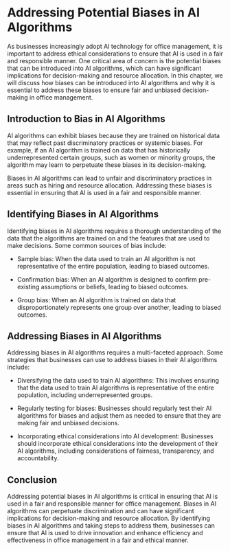 Addressing Potential Biases in AI Algorithms
===============================================================================================================================

As businesses increasingly adopt AI technology for office management, it is important to address ethical considerations to ensure that AI is used in a fair and responsible manner. One critical area of concern is the potential biases that can be introduced into AI algorithms, which can have significant implications for decision-making and resource allocation. In this chapter, we will discuss how biases can be introduced into AI algorithms and why it is essential to address these biases to ensure fair and unbiased decision-making in office management.

Introduction to Bias in AI Algorithms
-------------------------------------

AI algorithms can exhibit biases because they are trained on historical data that may reflect past discriminatory practices or systemic biases. For example, if an AI algorithm is trained on data that has historically underrepresented certain groups, such as women or minority groups, the algorithm may learn to perpetuate these biases in its decision-making.

Biases in AI algorithms can lead to unfair and discriminatory practices in areas such as hiring and resource allocation. Addressing these biases is essential in ensuring that AI is used in a fair and responsible manner.

Identifying Biases in AI Algorithms
-----------------------------------

Identifying biases in AI algorithms requires a thorough understanding of the data that the algorithms are trained on and the features that are used to make decisions. Some common sources of bias include:

* Sample bias: When the data used to train an AI algorithm is not representative of the entire population, leading to biased outcomes.

* Confirmation bias: When an AI algorithm is designed to confirm pre-existing assumptions or beliefs, leading to biased outcomes.

* Group bias: When an AI algorithm is trained on data that disproportionately represents one group over another, leading to biased outcomes.

Addressing Biases in AI Algorithms
----------------------------------

Addressing biases in AI algorithms requires a multi-faceted approach. Some strategies that businesses can use to address biases in their AI algorithms include:

* Diversifying the data used to train AI algorithms: This involves ensuring that the data used to train AI algorithms is representative of the entire population, including underrepresented groups.

* Regularly testing for biases: Businesses should regularly test their AI algorithms for biases and adjust them as needed to ensure that they are making fair and unbiased decisions.

* Incorporating ethical considerations into AI development: Businesses should incorporate ethical considerations into the development of their AI algorithms, including considerations of fairness, transparency, and accountability.

Conclusion
----------

Addressing potential biases in AI algorithms is critical in ensuring that AI is used in a fair and responsible manner for office management. Biases in AI algorithms can perpetuate discrimination and can have significant implications for decision-making and resource allocation. By identifying biases in AI algorithms and taking steps to address them, businesses can ensure that AI is used to drive innovation and enhance efficiency and effectiveness in office management in a fair and ethical manner.
